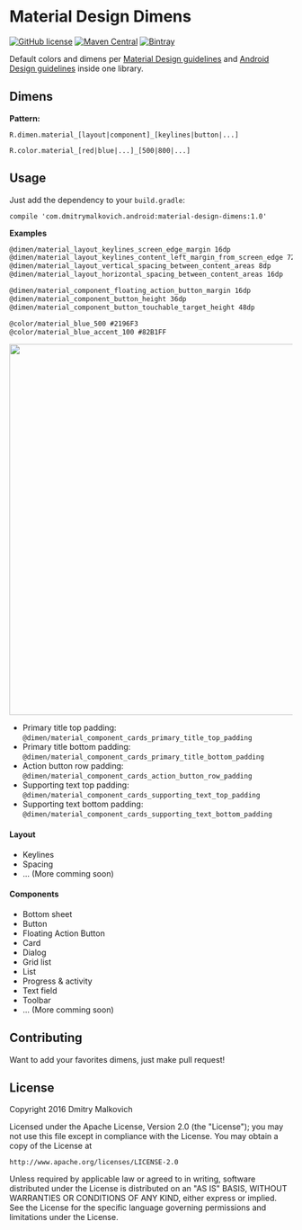 # Material Design Dimens
[![GitHub license](https://img.shields.io/crates/l/rustc-serialize.svg)](https://github.com/DmitryMalkovich/material-design-dimens/blob/master/LICENSE.md) [![Maven Central](https://img.shields.io/maven-central/v/org.apache.maven/apache-maven.svg)]() [![Bintray](https://img.shields.io/bintray/v/asciidoctor/maven/asciidoctorj.svg?maxAge=2592000)]()

Default colors and dimens per [Material Design guidelines](https://www.google.com/design/spec/material-design/introduction.html) and [Android Design guidelines](https://developer.android.com/design/index.html) inside one library. 
 
## Dimens

**Pattern:**
```
R.dimen.material_[layout|component]_[keylines|button|...]

R.color.material_[red|blue|...]_[500|800|...]
```
 
## Usage
Just add the dependency to your `build.gradle`:
```
compile 'com.dmitrymalkovich.android:material-design-dimens:1.0'
```

**Examples**
```xml
@dimen/material_layout_keylines_screen_edge_margin 16dp
@dimen/material_layout_keylines_content_left_margin_from_screen_edge 72dp
@dimen/material_layout_vertical_spacing_between_content_areas 8dp
@dimen/material_layout_horizontal_spacing_between_content_areas 16dp
```

```xml
@dimen/material_component_floating_action_button_margin 16dp
@dimen/material_component_button_height 36dp
@dimen/material_component_button_touchable_target_height 48dp
```

```xml
@color/material_blue_500 #2196F3
@color/material_blue_accent_100 #82B1FF
```

<img width="660" src="https://material-design.storage.googleapis.com/publish/material_v_8/material_ext_publish/0Bzhp5Z4wHba3bElRc0xaZGR4S0E/components_cards20.png"/>

* Primary title top padding:           `@dimen/material_component_cards_primary_title_top_padding`
* Primary title bottom padding:        `@dimen/material_component_cards_primary_title_bottom_padding`
* Action button row padding:           `@dimen/material_component_cards_action_button_row_padding`
* Supporting text top padding:         `@dimen/material_component_cards_supporting_text_top_padding`
* Supporting text bottom padding:      `@dimen/material_component_cards_supporting_text_bottom_padding`

#### Layout

* Keylines
* Spacing
* ... (More comming soon)

#### Components

* Bottom sheet
* Button
* Floating Action Button
* Card
* Dialog
* Grid list
* List
* Progress & activity
* Text field
* Toolbar
* ... (More comming soon)

## Contributing

Want to add your favorites dimens, just make pull request! 

## License

Copyright 2016 Dmitry Malkovich

Licensed under the Apache License, Version 2.0 (the "License");
you may not use this file except in compliance with the License.
You may obtain a copy of the License at

    http://www.apache.org/licenses/LICENSE-2.0

Unless required by applicable law or agreed to in writing, software
distributed under the License is distributed on an "AS IS" BASIS,
WITHOUT WARRANTIES OR CONDITIONS OF ANY KIND, either express or implied.
See the License for the specific language governing permissions and
limitations under the License.
